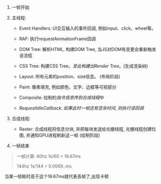 1. 一帧开始

2. 主线程:

   - Event Handlers: UI交互输入的事件回调, 例如input、click、wheel等。


   - RAF: 执行requestAnimationFrame回调


   - DOM Tree: 解析HTML, 构建DOM Tree, 当JS对DOM有变更会重新触发该流程


   - CSS Tree: 构建CSS Tree。*至此构建出Render Tree*。(生成渲染树)


   - Layout: 所有元素的position、size信息。 (布局阶段)


   - Paint: 像素填充, 例如颜色、文字、边框等可视部分


   - Composite: 绘制的*指令信息传到合成线程*中


   - *RequestIdleCallback: 如果此时一帧还有空余时间, 则执行该回调*

3. 合成线程:

   - Raster: 合成线程将信息分块, 并把每块发送给光栅线程, 光栅线程创建位图, 并通知GPU进程刷新这一帧 (绘制阶段)

4. 一帧结束

> 一帧计算: 60hz   1s/60 = 16.67ms
>
> 144hz  1s/144 = 0.0069..ms

当某一帧耗时高于这个16.67ms就代表丢帧了,出现卡顿